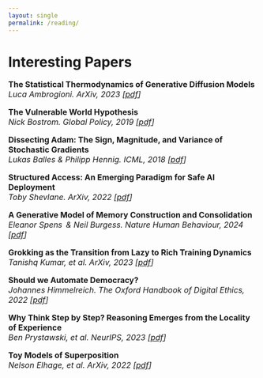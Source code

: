 ```yaml
---
layout: single
permalink: /reading/
---
```

<h1>Interesting Papers</h1>

<p style="font-size: 16px;"><b>The Statistical Thermodynamics of Generative Diffusion Models</b><br>
<em>Luca Ambrogioni. ArXiv, 2023 [<a href="https://arxiv.org/pdf/2310.17467.pdf#:~:text=Using%20this%20reformulation%2C%20we%20show,condition%20in%20the%20generative%20dynamics.">pdf</a>]</em><br>

<p style="font-size: 16px;"><b>The Vulnerable World Hypothesis</b><br>
<em>Nick Bostrom. Global Policy, 2019 [<a href="https://nickbostrom.com/papers/vulnerable.pdf">pdf</a>]</em><br>

<p style="font-size: 16px;"><b>Dissecting Adam: The Sign, Magnitude, and Variance of Stochastic Gradients</b><br>
<em>Lukas Balles & Philipp Hennig. ICML, 2018 [<a href="https://arxiv.org/pdf/1705.07774.pdf">pdf</a>]</em><br>

<p style="font-size: 16px;"><b>Structured Access: An Emerging Paradigm for Safe AI Deployment</b><br>
<em>Toby Shevlane. ArXiv, 2022 [<a href="https://arxiv.org/pdf/2201.05159.pdf">pdf</a>]</em><br>

<p style="font-size: 16px;"><b>A Generative Model of Memory Construction and Consolidation</b><br>
<em>Eleanor Spens  & Neil Burgess. Nature Human Behaviour, 2024 [<a href="https://www.nature.com/articles/s41562-023-01799-z">pdf</a>]</em><br>

<p style="font-size: 16px;"><b>Grokking as the Transition from Lazy to Rich Training Dynamics</b><br>
<em>Tanishq Kumar, et al. ArXiv, 2023 [<a href="https://www.nature.com/articles/s41562-023-01799-z">pdf</a>]</em><br>

<p style="font-size: 16px;"><b>Should we Automate Democracy?</b><br>
<em>Johannes Himmelreich. The Oxford Handbook of Digital Ethics, 2022 [<a href="https://johanneshimmelreich.net/papers/automate-democracy.pdf">pdf</a>]</em><br>

<p style="font-size: 16px;"><b>Why Think Step by Step? Reasoning Emerges from the Locality of Experience</b><br>
<em>Ben Prystawski, et al. NeurIPS, 2023 [<a href="https://arxiv.org/pdf/2302.04761.pdf">pdf</a>]</em><br>

<p style="font-size: 16px;"><b>Toy Models of Superposition</b><br>
<em>Nelson Elhage, et al. ArXiv, 2022 [<a href="https://transformer-circuits.pub/2022/toy_model/index.html">pdf</a>]</em><br>


